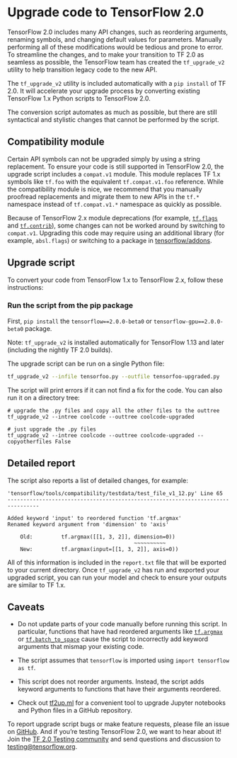 # Upgrade code to TensorFlow 2.0

TensorFlow 2.0 includes many API changes, such as reordering arguments, renaming symbols, and changing default values for parameters. Manually performing all of these modifications would be tedious and prone to error. To streamline the changes, and to make your transition to TF 2.0 as seamless as possible, the TensorFlow team has created the `tf_upgrade_v2` utility to help transition legacy code to the new API.

The `tf_upgrade_v2` utility is included automatically with a `pip install` of TF 2.0. It will accelerate your upgrade process by converting existing TensorFlow 1.x Python scripts to TensorFlow 2.0.

The conversion script automates as much as possible, but there are still syntactical and stylistic changes that cannot be performed by the script.

## Compatibility module

Certain API symbols can not be upgraded simply by using a string replacement. To ensure your code is still supported in TensorFlow 2.0, the upgrade script includes a `compat.v1` module. This module replaces TF 1.x symbols like `tf.foo` with the equivalent `tf.compat.v1.foo` reference. While the compatibility module is nice, we recommend that you manually proofread replacements and migrate them to new APIs in the `tf.*` namespace instead of `tf.compat.v1.*` namespace as quickly as possible.

Because of TensorFlow 2.x module deprecations (for example, <a href="../../api_docs/python/tf/flags.md"><code>tf.flags</code></a> and <a href="../../api_docs/python/tf/contrib.md"><code>tf.contrib</code></a>), some changes can not be worked around by switching to `compat.v1`. Upgrading this code may require using an additional library (for example, `absl.flags`) or switching to a package in [tensorflow/addons](http://www.github.com/tensorflow/addons).

## Upgrade script

To convert your code from TensorFlow 1.x to TensorFlow 2.x, follow these instructions:

### Run the script from the pip package

First, `pip install` the `tensorflow==2.0.0-beta0` or
`tensorflow-gpu==2.0.0-beta0` package.

Note: `tf_upgrade_v2` is installed automatically for TensorFlow 1.13 and later (including the nightly TF 2.0 builds).

The upgrade script can be run on a single Python file:

```sh
tf_upgrade_v2 --infile tensorfoo.py --outfile tensorfoo-upgraded.py
```

The script will print errors if it can not find a fix for the code. You can also run it on a directory tree:

```
# upgrade the .py files and copy all the other files to the outtree
tf_upgrade_v2 --intree coolcode --outtree coolcode-upgraded

# just upgrade the .py files
tf_upgrade_v2 --intree coolcode --outtree coolcode-upgraded --copyotherfiles False
```

## Detailed report

The script also reports a list of detailed changes, for example:

```
'tensorflow/tools/compatibility/testdata/test_file_v1_12.py' Line 65
--------------------------------------------------------------------------------

Added keyword 'input' to reordered function 'tf.argmax'
Renamed keyword argument from 'dimension' to 'axis'

    Old:         tf.argmax([[1, 3, 2]], dimension=0))
                                        ~~~~~~~~~~
    New:         tf.argmax(input=[[1, 3, 2]], axis=0))

```
All of this information is included in the `report.txt` file that will be exported to your current directory. Once `tf_upgrade_v2` has run and exported your upgraded script, you can run your model and check to ensure your outputs are similar to TF 1.x.


## Caveats

- Do not update parts of your code manually before running this script. In particular, functions that have had reordered arguments like <a href="../../api_docs/python/tf/math/argmax.md"><code>tf.argmax</code></a> or <a href="../../api_docs/python/tf/batch_to_space.md"><code>tf.batch_to_space</code></a> cause the script to incorrectly add keyword arguments that mismap your existing code.

- The script assumes that `tensorflow` is imported using `import tensorflow as tf`.

- This script does not reorder arguments. Instead, the script adds keyword arguments to functions that have their arguments reordered.

- Check out [tf2up.ml](http://tf2up.ml) for a convenient tool to upgrade Jupyter
  notebooks and Python files in a GitHub repository.

To report upgrade script bugs or make feature requests, please file an issue on [GitHub](https://github.com/tensorflow/tensorflow/issues). And if you’re testing TensorFlow 2.0, we want to hear about it! Join the [TF 2.0 Testing community](https://groups.google.com/a/tensorflow.org/forum/#!forum/testing) and send questions and discussion to [testing@tensorflow.org](mailto:testing@tensorflow.org).
